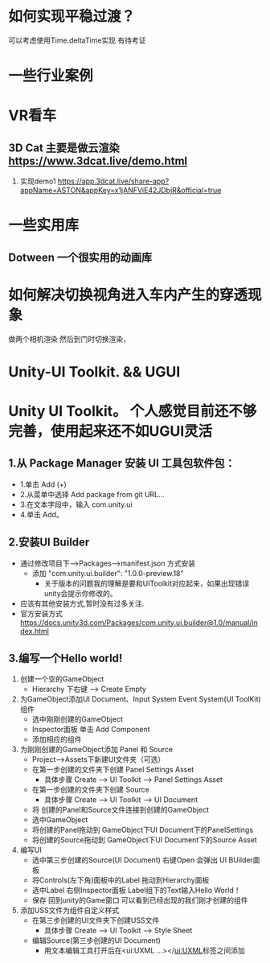 # 如何实现平稳过渡？
可以考虑使用Time.deltaTime实现  有待考证

# 一些行业案例

# VR看车

## 3D Cat 主要是做云渲染 https://www.3dcat.live/demo.html   
  1. 实现demo1 https://app.3dcat.live/share-app?appName=ASTON&appKey=x1jANFViE42JDbjR&official=true 
 
# 一些实用库
## Dotween 一个很实用的动画库

# 如何解决切换视角进入车内产生的穿透现象
做两个相机渲染  然后到门时切换渲染，


# Unity-UI Toolkit. &&  UGUI
# Unity UI Toolkit。  个人感觉目前还不够完善，使用起来还不如UGUI灵活
## 1.从 Package Manager 安装 UI 工具包软件包：
  - 1.单击 Add (+) 
  - 2.从菜单中选择 Add package from git URL… 
  - 3.在文本字段中，输入 com.unity.ui 
  - 4.单击 Add。
  
## 2.安装UI Builder
   - 通过修改项目下-->Packages-->manifest.json 方式安装
      - 添加 "com.unity.ui.builder": "1.0.0-preview.18"
         - 关于版本的问题我的理解是要和UIToolkit对应起来，如果出现错误unity会提示你修改的。
   - 应该有其他安装方式,暂时没有过多关注.
   - 官方安装方式 https://docs.unity3d.com/Packages/com.unity.ui.builder@1.0/manual/index.html
   
## 3.编写一个Hello world!
   1. 创建一个空的GameObject
      - Hierarchy 下右键 --> Create Empty
   2. 为GameObject添加UI Document、Input System Event System(UI ToolKit)组件
      - 选中刚刚创建的GameObject 
      - Inspector面板 单击 Add Component
      - 添加相应的组件
   3. 为刚刚创建的GameObject添加 Panel 和 Source
       - Project-->Assets下新建UI文件夹（可选）
       - 在第一步创建的文件夹下创建 Panel Settings Asset
            - 具体步骤 Create --> UI Toolkit --> Panel Settings Asset
       - 在第一步创建的文件夹下创建 Source
            - 具体步骤 Create --> UI Toolkit --> UI Document
       - 将 创建的Panel和Source文件连接到创建的GameObject
        - 选中GameObject
        - 将创建的Panel拖动到 GameObject下UI Document下的PanelSettings
        - 将创建的Source拖动到 GameObject下UI Document下的Source Asset
   4. 编写UI
      - 选中第三步创建的Source(UI Document) 右键Open 会弹出 UI BUilder面板
      - 将Controls(左下角)面板中的Label 拖动到Hierarchy面板
      - 选中Label 右侧Inspector面板 Label组下的Text输入Hello World！
      - 保存 回到unity的Game窗口 可以看到已经出现的我们刚才创建的组件
   5. 添加USS文件为组件自定义样式
      - 在第三步创建的UI文件夹下创建USS文件
        - 具体步骤 Create --> UI Toolkit --> Style Sheet
      - 编辑Source(第三步创建的UI Document)
        - 用文本编辑工具打开后在<ui:UXML ...></<ui:UXML>标签之间添加 <Style src="MyUI.uss" /> MyUI.uss为刚刚第一步创建的文件
      - 像写css一样写一个样式
        - 第一步创建的文件下添加
          ```css
            .MyUI{
              color: red;
            }
          ``` 
       - 将刚刚创建的样式添加到Source
        参考第四步的 编写UI 找到Style Class List输入刚才书写的MyUI 单击Add Style Class to List
       - 保存 回到unity的Game窗口 可以看到已我们刚才创建的组件 文字已经变成红色了
  ## 4.一些与CSS不太相同的样式属性
    ```
      文字水平居中 -unity-text-align: upper-center;
      文字水平垂直居中 -unity-text-align: middle-center;
      文字加粗 -unity-font-style: bold;
    ```
   
# UGUI

##如何让按钮之类的提示信息跟随模型，而不是固定在屏幕上
  - 如果是UI需要先将Canvas的渲染模式改成World Space 然后将UI放到模型之下即可,此时的模型就相当于一个模型物体
    - 更改渲染模式选中要更改的UI右侧<b>Inspector</b>--><b>Canvas</b>组件--><b>Render Mode</b>

## 当使用Canvas Group模拟点击的显示与隐藏时，可能会因为图层顺序原因导致无法点击。
  - 解决办法。在外层套一个空的GameObject，通过SetActive来控制物体的显示与隐藏

## 如何将Canvas导出复用
  - 将Canvas做成预制体
  1. 新建Perfabs文件夹
  2. 将要导出的Canvas拖入Perfabs
  3. 右键导出
 
## Button按钮可视化实现--> 按钮点击更换按钮的背景
  1. 将Inspector面板下的Button组件的<b>Transition</b>设置成<b>Sprite Swap</b>
  2. 将Transition属性下的<b>Selected Sprite</b>属性设置成想要更换的背景即可
  
  
# Unity中一些脚本的笔记

## 1.通过实现IPointerClickHandler接口来实现点击事件 只作用于UI  3d物体使用OnMouseDown来实现
直接挂到物体上即可实现点击，不需要其它的指定
```c#
public class ChangeShader : MonoBehaviour,IPointerClickHandler
{
    void Start()
    {
    }

    // Update is called once per frame
    void Update()
    {
        
    }
    public void OnPointerClick(PointerEventData eventData)
    {
      //业务处理  
    }
}
```

## 2.关于 Color类的事项
当使用RGB值时要/255f 才能的到相应的值
```c#
  new Color(68 / 255f, 138 / 255f, 255 / 255f))
```

## 3.关于使用Resources加载本地模型的问题
### 加载的模型可能会位于（0，0，0）坐标，如果此时相机的坐标也是0，0，0难么可能会导致无法看到加载的物体，此时需要动态的设置一下加载的物体的坐标以达到想要的效果
```c#
  //把资源加载到内存中
  Object cubePreb = Resources.Load("Prefabs/Cube", typeof(GameObject));
  //用加载得到的资源对象，实例化游戏对象，实现游戏物体的动态加载
  GameObject cube = Instantiate(cubePreb) as GameObject;
  cube.transform.position = new Vector3(0,0,10);
 ```
 
## 4.关于unity的打包AssetBundles和加载问题
AssetBundles官方文档 --> https://docs.unity3d.com/Manual/AssetBundles-Workflow.html

###  打包
1.构建 AssetBundles
  在 Assets 文件夹中创建一个名为 Editor 的文件夹，并在该文件夹中放置一个包含以下内容的脚本：
  ```c#
  using UnityEditor;
  using System.IO;

  public class CreateAssetBundles
  {
      //
      [MenuItem("Assets/Build AssetBundles")]
      static void BuildAllAssetBundles()
      {
          string assetBundleDirectory = "Assets/AssetBundles";
          if(!Directory.Exists(assetBundleDirectory))
          {
              Directory.CreateDirectory(assetBundleDirectory);
          }
          BuildPipeline.BuildAssetBundles(assetBundleDirectory, 
                                          BuildAssetBundleOptions.None, 
                                          BuildTarget.StandaloneWindows);
      }
  }
```
  该脚本在 Assets 菜单底部创建一个名为Build AssetBundles的菜单项，用于执行与该标签关联的函数中的代码。当您单击Build AssetBundles 时，会出现一个带有构建对话框的进度条。这将获取您用 AssetBundle 名称标记的所有资产，并将它们放置在路径assetBundleDirectory定义的文件夹中。
  
  2.本地加载 AssetBundles 和 Assets
  从本地存储加载，<strong>AssetBundles.LoadFromFile</strong>API
  ```c#
    public class LoadFromFileExample : MonoBehaviour {
      void Start() {
          //Combine拼接方法 参数一为步骤1中设置的路径 参数二（car-911）为打包的ab包的名字
          var myLoadedAssetBundle = AssetBundle.LoadFromFile(Path.Combine("Assets/AssetBundles/","car-911"));
          if (myLoadedAssetBundle == null)
          {
              Debug.Log("Failed to load AssetBundle!");
              return;
          }
          //此处的car-911为模型名字
          var prefab = myLoadedAssetBundle.LoadAsset<GameObject>("car-911");
          //加载模型
          Instantiate(prefab);
          //因为Instantiate(prefab) 默认将模型加载到0，0，0坐标位置，如果要设置坐标可以参考下列的加载方法
          GameObject car_911 =  Instantiate(prefab) as GameObject;
          car_911.transform.position = new Vector3(0,0,15);
      }
    }
  ```
  
  3.自己托管AB包  结合UnityWebRequest实现动态加载
  ```c#
    IEnumerator InstantiateObject()
    {
        //托管的AB包为打包出来的两个文件（.manifest 和 另一个无后缀文件）中的无后缀文件
        string url = "要加载的AB包的路径";
        UnityWebRequest www = UnityWebRequestAssetBundle.GetAssetBundle(url, 0); ;
        yield return www.SendWebRequest(); ;
        if (www.result != UnityWebRequest.Result.Success)
        {
            Debug.Log(www.error);
        }
        else
        {
            //加载的模型名为为.manifest中的定义的模型名字而不是AB包的名字
            AssetBundle bundle = DownloadHandlerAssetBundle.GetContent(www);
            GameObject prefab = bundle.LoadAsset<GameObject>("car-911");
            GameObject car_911 = Instantiate(prefab) as GameObject;
            car_911.transform.position = new Vector3(0, 0, 15);
        }
    }
  ```
  
  ## 模型添加点击事件
  ### 添加Mesh Collider组件 或者Box Collider等碰撞体
  不同组件的效率不同
  
  ## 如何让模型拥有透明效果
  ### 只需更改材质（Material）的渲染模式为（Rendering Mode）为Fade模式 然后再调整颜色的透明度即可
  
  ## 模型更改旋转的中心点方法
  ### 只需要给要旋转的物体添加一个空的Object组件然后调整父组件的位置即可。 
   ~ 例如 将车门的中心点 从中间改为左侧只需要将一个空的物体拖动至车门的左侧，然后将车门模型放入这个空物体即可
   
  ## 实现鼠标右键左右滑动控制A围绕B旋转
  targetObject --> A
  centerObject --> B
  ```c#
    if (Input.GetMouseButton(1)) { 
        targetObject.transform.RotateAround(
            centerObject.transform.position,
            Vector3.up,
            Input.GetAxis("Mouse X") * speed
            );
    }
  ```
  
 ## 当使用GameObject.Find获取物体时可能出现的空指针异常
 ###
 当我们使用GameObject.Find获取一个物体时可能会报错 
  unity NullReferenceException: Object reference not set to an instance of an object
  - 原因1：指定名称时没有加前缀的路径
